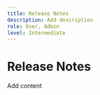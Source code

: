 ```yaml
---
title: Release Notes
description: Add description
role: User, Admin
level: Intermediate
---
```

# Release Notes

Add content